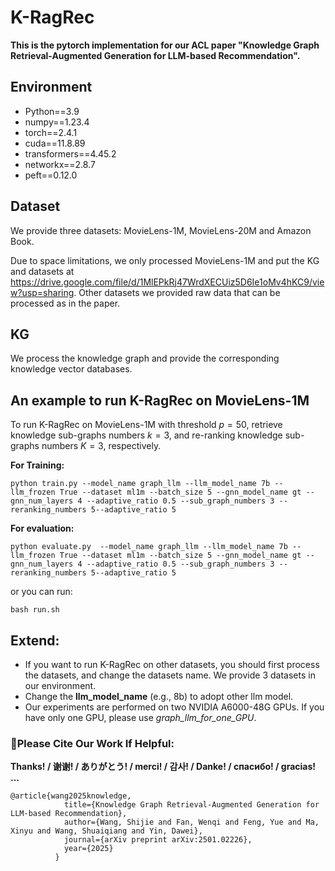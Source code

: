 # K-RagRec

**This is the pytorch implementation for our ACL paper "Knowledge Graph Retrieval-Augmented Generation for LLM-based Recommendation".**

## Environment

- Python==3.9
- numpy==1.23.4
- torch==2.4.1
- cuda==11.8.89
- transformers==4.45.2
- networkx==2.8.7
- peft==0.12.0

## Dataset

We provide three datasets: MovieLens-1M, MovieLens-20M and Amazon Book.

Due to space limitations, we only processed MovieLens-1M and put the KG and datasets at https://drive.google.com/file/d/1MlEPkRj47WrdXECUiz5D6Ie1oMv4hKC9/view?usp=sharing. Other datasets we provided raw data that can be processed as in the paper.

## KG

We process the knowledge graph and provide the corresponding knowledge vector databases.

## An example to run K-RagRec on MovieLens-1M

To run K-RagRec on MovieLens-1M with threshold $p=50%$, retrieve knowledge sub-graphs numbers  $k=3$, and re-ranking knowledge sub-graphs numbers $K=3$, respectively.

**For Training:**

```
python train.py --model_name graph_llm --llm_model_name 7b --llm_frozen True --dataset ml1m --batch_size 5 --gnn_model_name gt --gnn_num_layers 4 --adaptive_ratio 0.5 --sub_graph_numbers 3 --reranking_numbers 5--adaptive_ratio 5 
```

**For evaluation:**

```
python evaluate.py  --model_name graph_llm --llm_model_name 7b --llm_frozen True --dataset ml1m --batch_size 5 --gnn_model_name gt --gnn_num_layers 4 --adaptive_ratio 0.5 --sub_graph_numbers 3 --reranking_numbers 5--adaptive_ratio 5 
```

or you can run:

```
bash run.sh
```

## **Extend:**

- If you want to run K-RagRec on other datasets, you should first process the datasets, and change the datasets name. We provide 3 datasets in our environment.
- Change the **llm_model_name** (e.g., 8b) to adopt other llm model.
- Our experiments are performed on two NVIDIA A6000-48G GPUs. If you have only one GPU, please use *graph_llm_for_one_GPU*.



### 🌹Please Cite Our Work If Helpful:



**Thanks! / 谢谢! / ありがとう! / merci! / 감사! / Danke! / спасибо! / gracias! ...**



```
@article{wang2025knowledge,
            title={Knowledge Graph Retrieval-Augmented Generation for LLM-based Recommendation},
            author={Wang, Shijie and Fan, Wenqi and Feng, Yue and Ma, Xinyu and Wang, Shuaiqiang and Yin, Dawei},
            journal={arXiv preprint arXiv:2501.02226},
            year={2025}
          }
```

